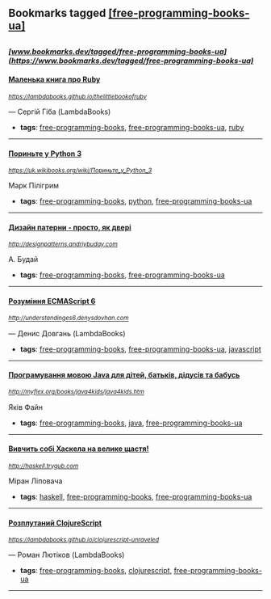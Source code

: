 ## Bookmarks tagged [[free-programming-books-ua]](https://www.bookmarks.dev/search?q=[free-programming-books-ua])

_<sup><sup>[www.bookmarks.dev/tagged/free-programming-books-ua](https://www.bookmarks.dev/tagged/free-programming-books-ua)</sup></sup>_
---
#### [Маленька книга про Ruby](https://lambdabooks.github.io/thelittlebookofruby)
_<sup>https://lambdabooks.github.io/thelittlebookofruby</sup>_

— Сергій Гіба (LambdaBooks)
* **tags**: [free-programming-books](../tagged/free-programming-books.md), [free-programming-books-ua](../tagged/free-programming-books-ua.md), [ruby](../tagged/ruby.md)
---
#### [Пориньте у Python 3](https://uk.wikibooks.org/wiki/Пориньте_у_Python_3)
_<sup>https://uk.wikibooks.org/wiki/Пориньте_у_Python_3</sup>_

Марк Пілігрим
* **tags**: [free-programming-books](../tagged/free-programming-books.md), [python](../tagged/python.md), [free-programming-books-ua](../tagged/free-programming-books-ua.md)
---
#### [Дизайн патерни - просто, як двері](http://designpatterns.andriybuday.com)
_<sup>http://designpatterns.andriybuday.com</sup>_

А. Будай
* **tags**: [free-programming-books](../tagged/free-programming-books.md), [free-programming-books-ua](../tagged/free-programming-books-ua.md)
---
#### [Розуміння ECMAScript 6](http://understandinges6.denysdovhan.com)
_<sup>http://understandinges6.denysdovhan.com</sup>_

— Денис Довгань (LambdaBooks)
* **tags**: [free-programming-books](../tagged/free-programming-books.md), [free-programming-books-ua](../tagged/free-programming-books-ua.md), [javascript](../tagged/javascript.md)
---
#### [Програмування мовою Java для дітей, батьків, дідусів та бабусь](http://myflex.org/books/java4kids/java4kids.htm)
_<sup>http://myflex.org/books/java4kids/java4kids.htm</sup>_

Яків Файн
* **tags**: [free-programming-books](../tagged/free-programming-books.md), [java](../tagged/java.md), [free-programming-books-ua](../tagged/free-programming-books-ua.md)
---
#### [Вивчить собі Хаскела на велике щастя!](http://haskell.trygub.com)
_<sup>http://haskell.trygub.com</sup>_

Міран Ліповача
* **tags**: [haskell](../tagged/haskell.md), [free-programming-books](../tagged/free-programming-books.md), [free-programming-books-ua](../tagged/free-programming-books-ua.md)
---
#### [Розплутаний ClojureScript](https://lambdabooks.github.io/clojurescript-unraveled)
_<sup>https://lambdabooks.github.io/clojurescript-unraveled</sup>_

— Роман Лютіков (LambdaBooks)
* **tags**: [free-programming-books](../tagged/free-programming-books.md), [clojurescript](../tagged/clojurescript.md), [free-programming-books-ua](../tagged/free-programming-books-ua.md)
---
